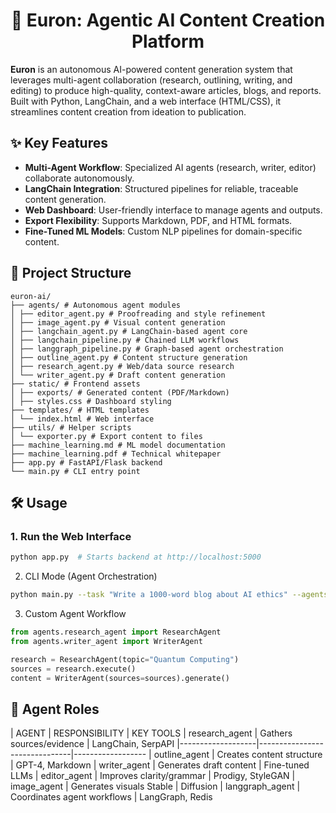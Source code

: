 <h1 align = "center">🚀 Euron: Agentic AI Content Creation Platform</h1>

**Euron** is an autonomous AI-powered content generation system that leverages multi-agent collaboration (research, outlining, writing, and editing) to produce high-quality, context-aware articles, blogs, and reports. Built with Python, LangChain, and a web interface (HTML/CSS), it streamlines content creation from ideation to publication.


## ✨ Key Features
- **Multi-Agent Workflow**: Specialized AI agents (research, writer, editor) collaborate autonomously.
- **LangChain Integration**: Structured pipelines for reliable, traceable content generation.
- **Web Dashboard**: User-friendly interface to manage agents and outputs.
- **Export Flexibility**: Supports Markdown, PDF, and HTML formats.
- **Fine-Tuned ML Models**: Custom NLP pipelines for domain-specific content.


## 📂 Project Structure
    euron-ai/
    ├── agents/ # Autonomous agent modules
    │ ├── editor_agent.py # Proofreading and style refinement
    │ ├── image_agent.py # Visual content generation
    │ ├── langchain_agent.py # LangChain-based agent core
    │ ├── langchain_pipeline.py # Chained LLM workflows
    │ ├── langgraph_pipeline.py # Graph-based agent orchestration
    │ ├── outline_agent.py # Content structure generation
    │ ├── research_agent.py # Web/data source research
    │ └── writer_agent.py # Draft content generation
    ├── static/ # Frontend assets
    │ ├── exports/ # Generated content (PDF/Markdown)
    │ ├── styles.css # Dashboard styling
    ├── templates/ # HTML templates
    │ └── index.html # Web interface
    ├── utils/ # Helper scripts
    │ └── exporter.py # Export content to files
    ├── machine_learning.md # ML model documentation
    ├── machine_learning.pdf # Technical whitepaper
    ├── app.py # FastAPI/Flask backend
    └── main.py # CLI entry point


## 🛠️ Usage

### 1. Run the Web Interface
```bash
python app.py  # Starts backend at http://localhost:5000
```

2. CLI Mode (Agent Orchestration)
```bash
python main.py --task "Write a 1000-word blog about AI ethics" --agents research writer editor
```


3. Custom Agent Workflow
```python
from agents.research_agent import ResearchAgent
from agents.writer_agent import WriterAgent

research = ResearchAgent(topic="Quantum Computing")
sources = research.execute()
content = WriterAgent(sources=sources).generate()
```

## 🤖 Agent Roles
| AGENT	            | RESPONSIBILITY	            | KEY TOOLS
| research_agent	| Gathers sources/evidence	    | LangChain, SerpAPI
|-------------------|-------------------------------|------------------
| outline_agent	    | Creates content structure	    | GPT-4, Markdown
| writer_agent	    | Generates draft content	    | Fine-tuned LLMs
| editor_agent	    | Improves clarity/grammar	    | Prodigy, StyleGAN
| image_agent	    | Generates visuals	Stable      | Diffusion
| langgraph_agent	| Coordinates agent workflows	| LangGraph, Redis

